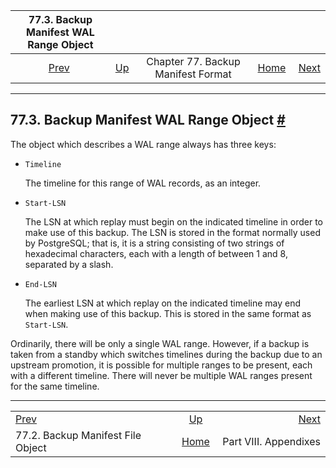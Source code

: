 <!--?xml version="1.0" encoding="UTF-8" standalone="no"?-->

|                  77.3. Backup Manifest WAL Range Object                 |                                                                        |                                    |                                                       |                                                  |
| :---------------------------------------------------------------------: | :--------------------------------------------------------------------- | :--------------------------------: | ----------------------------------------------------: | -----------------------------------------------: |
| [Prev](backup-manifest-files.html "77.2. Backup Manifest File Object")  | [Up](backup-manifest-format.html "Chapter 77. Backup Manifest Format") | Chapter 77. Backup Manifest Format | [Home](index.html "PostgreSQL 17devel Documentation") |  [Next](appendixes.html "Part VIII. Appendixes") |

***

## 77.3. Backup Manifest WAL Range Object [#](#BACKUP-MANIFEST-WAL-RANGES)

The object which describes a WAL range always has three keys:

* `Timeline`

    The timeline for this range of WAL records, as an integer.

* `Start-LSN`

    The LSN at which replay must begin on the indicated timeline in order to make use of this backup. The LSN is stored in the format normally used by PostgreSQL; that is, it is a string consisting of two strings of hexadecimal characters, each with a length of between 1 and 8, separated by a slash.

* `End-LSN`

    The earliest LSN at which replay on the indicated timeline may end when making use of this backup. This is stored in the same format as `Start-LSN`.

Ordinarily, there will be only a single WAL range. However, if a backup is taken from a standby which switches timelines during the backup due to an upstream promotion, it is possible for multiple ranges to be present, each with a different timeline. There will never be multiple WAL ranges present for the same timeline.

***

|                                                                         |                                                                        |                                                  |
| :---------------------------------------------------------------------- | :--------------------------------------------------------------------: | -----------------------------------------------: |
| [Prev](backup-manifest-files.html "77.2. Backup Manifest File Object")  | [Up](backup-manifest-format.html "Chapter 77. Backup Manifest Format") |  [Next](appendixes.html "Part VIII. Appendixes") |
| 77.2. Backup Manifest File Object                                       |          [Home](index.html "PostgreSQL 17devel Documentation")         |                            Part VIII. Appendixes |
